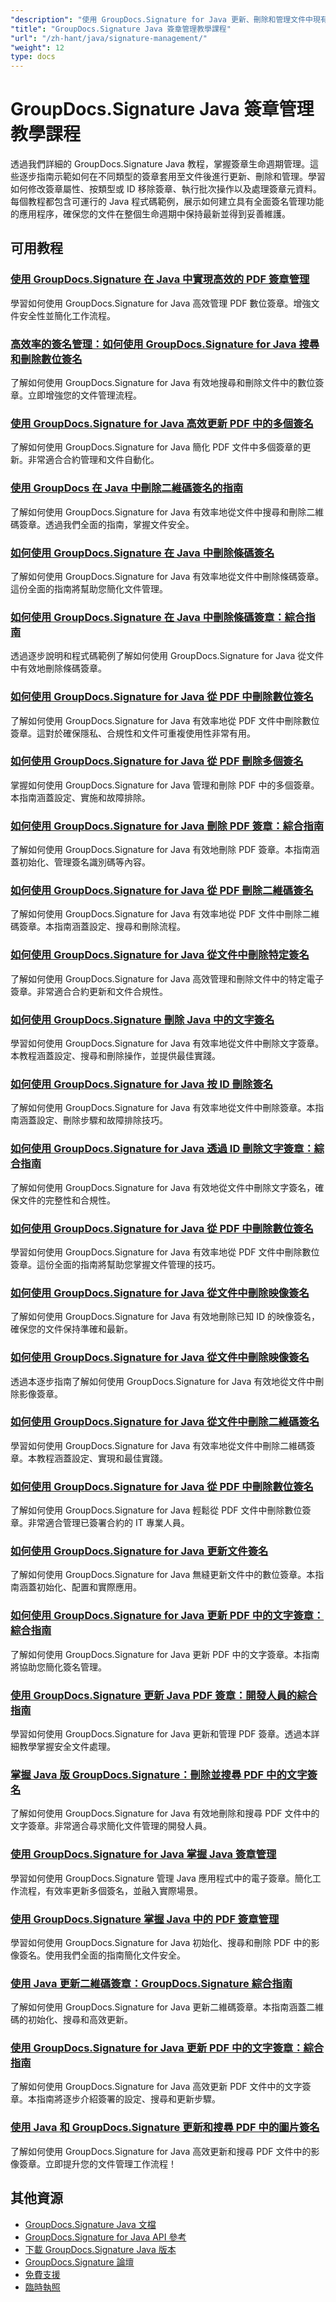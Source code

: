 ```yaml
---
"description": "使用 GroupDocs.Signature for Java 更新、刪除和管理文件中現有簽名的完整教學。"
"title": "GroupDocs.Signature Java 簽章管理教學課程"
"url": "/zh-hant/java/signature-management/"
"weight": 12
type: docs
---
```

# GroupDocs.Signature Java 簽章管理教學課程

透過我們詳細的 GroupDocs.Signature Java 教程，掌握簽章生命週期管理。這些逐步指南示範如何在不同類型的簽章套用至文件後進行更新、刪除和管理。學習如何修改簽章屬性、按類型或 ID 移除簽章、執行批次操作以及處理簽章元資料。每個教程都包含可運行的 Java 程式碼範例，展示如何建立具有全面簽名管理功能的應用程序，確保您的文件在整個生命週期中保持最新並得到妥善維護。

## 可用教程

### [使用 GroupDocs.Signature 在 Java 中實現高效的 PDF 簽章管理](./mastering-pdf-signature-management-java-groupdocs-signature/)
學習如何使用 GroupDocs.Signature for Java 高效管理 PDF 數位簽章。增強文件安全性並簡化工作流程。

### [高效率的簽名管理：如何使用 GroupDocs.Signature for Java 搜尋和刪除數位簽名](./search-delete-groupdocs-signature-java/)
了解如何使用 GroupDocs.Signature for Java 有效地搜尋和刪除文件中的數位簽章。立即增強您的文件管理流程。

### [使用 GroupDocs.Signature for Java 高效更新 PDF 中的多個簽名](./update-multiple-signatures-groupdocs-java/)
了解如何使用 GroupDocs.Signature for Java 簡化 PDF 文件中多個簽章的更新。非常適合合約管理和文件自動化。

### [使用 GroupDocs 在 Java 中刪除二維碼簽名的指南](./qr-code-signature-deletion-java-groupdocs/)
了解如何使用 GroupDocs.Signature for Java 有效率地從文件中搜尋和刪除二維碼簽章。透過我們全面的指南，掌握文件安全。

### [如何使用 GroupDocs.Signature 在 Java 中刪除條碼簽名](./delete-barcode-signatures-java-groupdocs/)
了解如何使用 GroupDocs.Signature for Java 有效率地從文件中刪除條碼簽章。這份全面的指南將幫助您簡化文件管理。

### [如何使用 GroupDocs.Signature 在 Java 中刪除條碼簽章：綜合指南](./groupdocs-signature-java-delete-barcode-signatures/)
透過逐步說明和程式碼範例了解如何使用 GroupDocs.Signature for Java 從文件中有效地刪除條碼簽章。

### [如何使用 GroupDocs.Signature for Java 從 PDF 中刪除數位簽名](./delete-digital-signatures-pdf-groupdocs-java/)
了解如何使用 GroupDocs.Signature for Java 有效率地從 PDF 文件中刪除數位簽章。這對於確保隱私、合規性和文件可重複使用性非常有用。

### [如何使用 GroupDocs.Signature for Java 從 PDF 刪除多個簽名](./delete-multiple-signatures-groupdocs-signature-java/)
掌握如何使用 GroupDocs.Signature for Java 管理和刪除 PDF 中的多個簽章。本指南涵蓋設定、實施和故障排除。

### [如何使用 GroupDocs.Signature for Java 刪除 PDF 簽章：綜合指南](./delete-pdf-signatures-groupdocs-java/)
了解如何使用 GroupDocs.Signature for Java 有效地刪除 PDF 簽章。本指南涵蓋初始化、管理簽名識別碼等內容。

### [如何使用 GroupDocs.Signature for Java 從 PDF 刪除二維碼簽名](./delete-qr-code-signatures-groupdocs-java/)
了解如何使用 GroupDocs.Signature for Java 有效率地從 PDF 文件中刪除二維碼簽章。本指南涵蓋設定、搜尋和刪除流程。

### [如何使用 GroupDocs.Signature for Java 從文件中刪除特定簽名](./delete-signatures-groupdocs-java/)
了解如何使用 GroupDocs.Signature for Java 高效管理和刪除文件中的特定電子簽章。非常適合合約更新和文件合規性。

### [如何使用 GroupDocs.Signature 刪除 Java 中的文字簽名](./delete-text-signatures-java-groupdocs-signature/)
學習如何使用 GroupDocs.Signature for Java 有效率地從文件中刪除文字簽章。本教程涵蓋設定、搜尋和刪除操作，並提供最佳實踐。

### [如何使用 GroupDocs.Signature for Java 按 ID 刪除簽名](./delete-signature-by-id-groupdocs-signature-java/)
了解如何使用 GroupDocs.Signature for Java 有效率地從文件中刪除簽章。本指南涵蓋設定、刪除步驟和故障排除技巧。

### [如何使用 GroupDocs.Signature for Java 透過 ID 刪除文字簽章：綜合指南](./delete-text-signature-id-groupdocs-signature-java/)
了解如何使用 GroupDocs.Signature for Java 有效地從文件中刪除文字簽名，確保文件的完整性和合規性。

### [如何使用 GroupDocs.Signature for Java 從 PDF 中刪除數位簽名](./remove-digital-signatures-pdf-groupdocs-java/)
學習如何使用 GroupDocs.Signature for Java 有效率地從 PDF 文件中刪除數位簽章。這份全面的指南將幫助您掌握文件管理的技巧。

### [如何使用 GroupDocs.Signature for Java 從文件中刪除映像簽名](./delete-image-signatures-groupdocs-java/)
了解如何使用 GroupDocs.Signature for Java 有效地刪除已知 ID 的映像簽名，確保您的文件保持準確和最新。

### [如何使用 GroupDocs.Signature for Java 從文件中刪除映像簽名](./delete-image-signature-groupdocs-java/)
透過本逐步指南了解如何使用 GroupDocs.Signature for Java 有效地從文件中刪除影像簽章。

### [如何使用 GroupDocs.Signature for Java 從文件中刪除二維碼簽名](./delete-qr-code-signatures-java-groupdocs/)
學習如何使用 GroupDocs.Signature for Java 有效率地從文件中刪除二維碼簽章。本教程涵蓋設定、實現和最佳實踐。

### [如何使用 GroupDocs.Signature for Java 從 PDF 中刪除數位簽名](./delete-digital-signature-pdf-groupdocs-signature-java/)
了解如何使用 GroupDocs.Signature for Java 輕鬆從 PDF 文件中刪除數位簽章。非常適合管理已簽署合約的 IT 專業人員。

### [如何使用 GroupDocs.Signature for Java 更新文件簽名](./update-document-signatures-groupdocs-signature-java/)
了解如何使用 GroupDocs.Signature for Java 無縫更新文件中的數位簽章。本指南涵蓋初始化、配置和實際應用。

### [如何使用 GroupDocs.Signature for Java 更新 PDF 中的文字簽章：綜合指南](./update-text-signatures-groupdocs-signature-java/)
了解如何使用 GroupDocs.Signature for Java 更新 PDF 中的文字簽章。本指南將協助您簡化簽名管理。

### [使用 GroupDocs.Signature 更新 Java PDF 簽章：開發人員的綜合指南](./java-pdf-signature-updates-groupdocs-signature/)
學習如何使用 GroupDocs.Signature for Java 更新和管理 PDF 簽章。透過本詳細教學掌握安全文件處理。

### [掌握 Java 版 GroupDocs.Signature：刪除並搜尋 PDF 中的文字簽名](./mastering-groupdocs-signature-delete-search-text-signatures-pdfs-java/)
了解如何使用 GroupDocs.Signature for Java 有效地刪除和搜尋 PDF 文件中的文字簽章。非常適合尋求簡化文件管理的開發人員。

### [使用 GroupDocs.Signature for Java 掌握 Java 簽章管理](./master-java-signature-management-groupdocs-for-java/)
學習如何使用 GroupDocs.Signature 管理 Java 應用程式中的電子簽章。簡化工作流程，有效率更新多個簽名，並融入實際場景。

### [使用 GroupDocs.Signature 掌握 Java 中的 PDF 簽章管理](./java-groupdocs-signature-pdf-manage-sig/)
學習如何使用 GroupDocs.Signature for Java 初始化、搜尋和刪除 PDF 中的影像簽名。使用我們全面的指南簡化文件安全。

### [使用 Java 更新二維碼簽章：GroupDocs.Signature 綜合指南](./update-qr-code-signatures-groupdocs-signature-java/)
了解如何使用 GroupDocs.Signature for Java 更新二維碼簽章。本指南涵蓋二維碼的初始化、搜尋和高效更新。

### [使用 GroupDocs.Signature for Java 更新 PDF 中的文字簽章：綜合指南](./update-text-signatures-pdf-groupdocs-signature-java/)
了解如何使用 GroupDocs.Signature for Java 高效更新 PDF 文件中的文字簽章。本指南將逐步介紹簽署的設定、搜尋和更新步驟。

### [使用 Java 和 GroupDocs.Signature 更新和搜尋 PDF 中的圖片簽名](./update-search-image-signatures-pdf-java-groupdocs/)
了解如何使用 GroupDocs.Signature for Java 高效更新和搜尋 PDF 文件中的影像簽章。立即提升您的文件管理工作流程！

## 其他資源

- [GroupDocs.Signature Java 文檔](https://docs.groupdocs.com/signature/java/)
- [GroupDocs.Signature for Java API 參考](https://reference.groupdocs.com/signature/java/)
- [下載 GroupDocs.Signature Java 版本](https://releases.groupdocs.com/signature/java/)
- [GroupDocs.Signature 論壇](https://forum.groupdocs.com/c/signature)
- [免費支援](https://forum.groupdocs.com/)
- [臨時執照](https://purchase.groupdocs.com/temporary-license/)